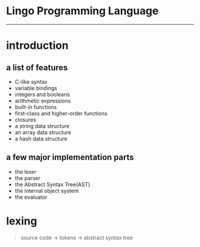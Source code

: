 # Lingo Programming Language

---

# introduction

## a list of features

* C-like syntax
* variable bindings
* integers and booleans
* arithmetic expressions
* built-in functions
* first-class and higher-order functions
* closures
* a string data structure
* an array data structure
* a hash data structure

## a few major implementation parts

* the lexer
* the parser
* the Abstract Syntax Tree(AST)
* the internal object system
* the evaluator

# lexing

> source code -> tokens -> abstract syntax tree


